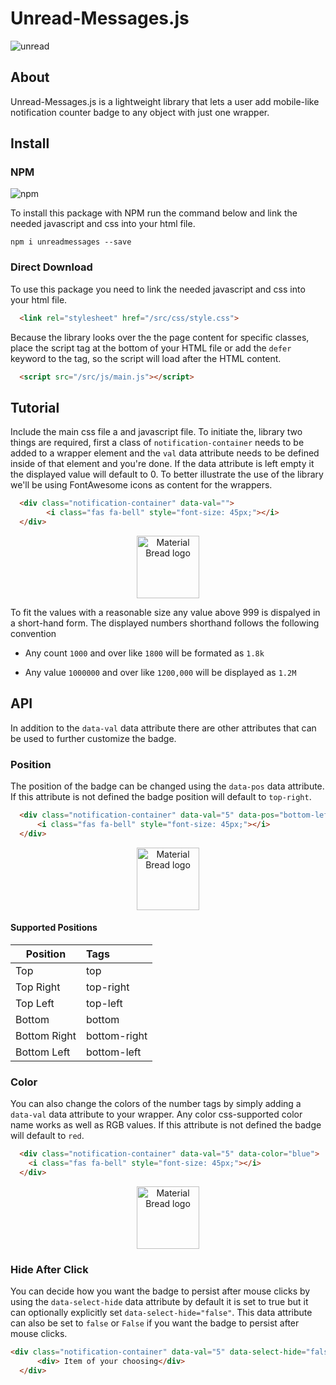 
# Unread-Messages.js 

![unread](https://user-images.githubusercontent.com/60890281/115409128-0cab3000-a224-11eb-9f1e-68541403d213.png)


## About
Unread-Messages.js is a lightweight library that lets a user add mobile-like notification counter badge to any object with just one wrapper.

## Install 

### NPM
![npm](https://img.shields.io/npm/v/unreadmessages?style=flat-square)

To install this package with NPM run the command below and link the needed javascript and css into your html file.
```text
npm i unreadmessages --save
```

### Direct Download
To use this package you need to link the needed javascript and css into your html file.
```html
  <link rel="stylesheet" href="/src/css/style.css">
```

Because the library looks over the the page content for specific classes, place the script tag at the bottom of your HTML file or add the `defer` keyword to the tag, so the script will load after the HTML content.
```html
  <script src="/src/js/main.js"></script>
```

## Tutorial
Include the main css file a and javascript file.
To initiate the, library two things are required, first a class of `notification-container` needs to be added to a wrapper element and the `val` data attribute needs to be defined inside of that element and you're done. If the data attribute is left empty it the displayed value will default to 0. To better illustrate the use of the library we'll be using FontAwesome icons as content for the wrappers.

```html
  <div class="notification-container" data-val="">
        <i class="fas fa-bell" style="font-size: 45px;"></i>
  </div>
```

<p align="center">

  <img height="100"  src="https://user-images.githubusercontent.com/60890281/124374105-fd883a00-dcca-11eb-8963-0738d6d08e8b.png" alt="Material Bread logo">

</p>


To fit the values with a reasonable size any value above 999 is dispalyed in a short-hand form. The displayed numbers shorthand follows the following convention
* Any count `1000` and over like  `1800` will be formated as `1.8k`


* Any value `1000000` and over like `1200,000` will be displayed as `1.2M`
## API
In addition to the `data-val` data attribute there are other attributes that can be used to further customize the badge.

### Position
The position of the badge can be changed using the `data-pos` data attribute. If this attribute is not defined the badge position will default to `top-right`.
```html
  <div class="notification-container" data-val="5" data-pos="bottom-left">
      <i class="fas fa-bell" style="font-size: 45px;"></i>
  </div>
```

<p align="center">

  <img height="100" src="https://user-images.githubusercontent.com/60890281/124374107-06790b80-dccb-11eb-8f8a-1b813ec2d32c.png" alt="Material Bread logo">

</p>


#### Supported Positions 


| Position      | Tags         | 
| ------------- |:-------------|
| Top           | top          |
| Top Right     | top-right    |
| Top Left      | top-left     |
| Bottom        | bottom       |
| Bottom Right  | bottom-right |
| Bottom Left   | bottom-left  |



### Color
You can also change the colors of the number tags by simply adding a `data-val` data attribute to your wrapper.
Any color css-supported color name works as well as RGB values. If this attribute is not defined the badge will default to `red`.

``` html
  <div class="notification-container" data-val="5" data-color="blue">
    <i class="fas fa-bell" style="font-size: 45px;"></i>
  </div>
```
<p align="center">

  <img height="100" src="https://user-images.githubusercontent.com/60890281/124374109-0c6eec80-dccb-11eb-851e-de0c83bb2fe2.png" alt="Material Bread logo">

</p>



### Hide After Click
You can decide how you want the badge to persist after mouse clicks by using the `data-select-hide` data attribute by default it is set to true but it can optionally explicitly set `data-select-hide="false"`. This data attribute can also be set to `false` or `False` if you want the badge to persist after mouse clicks.

```html
<div class="notification-container" data-val="5" data-select-hide="false">
      <div> Item of your choosing</div>
  </div>
```


